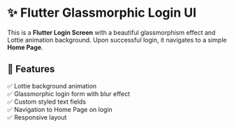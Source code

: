 # ✨ Flutter Glassmorphic Login UI

This is a **Flutter Login Screen** with a beautiful glassmorphism effect and Lottie animation background. Upon successful login, it navigates to a simple **Home Page**.

## 🚀 Features

✅ Lottie background animation  
✅ Glassmorphic login form with blur effect  
✅ Custom styled text fields  
✅ Navigation to Home Page on login  
✅ Responsive layout  


